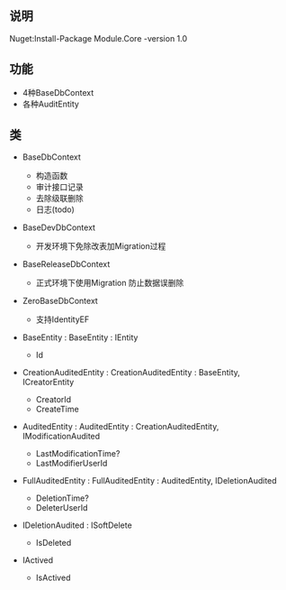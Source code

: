 ﻿## 说明

Nuget:Install-Package Module.Core -version 1.0

## 功能

- 4种BaseDbContext
- 各种AuditEntity

## 类

- BaseDbContext
	- 构造函数
	- 审计接口记录
	- 去除级联删除
	- 日志(todo)

- BaseDevDbContext
	- 开发环境下免除改表加Migration过程

- BaseReleaseDbContext
	- 正式环境下使用Migration 防止数据误删除

- ZeroBaseDbContext
	- 支持IdentityEF

- BaseEntity : BaseEntity<T> : IEntity<T>
	- Id

- CreationAuditedEntity : CreationAuditedEntity<T> : BaseEntity<T>, ICreatorEntity
	- CreatorId
	- CreateTime

- AuditedEntity : AuditedEntity<T> : CreationAuditedEntity<T>, IModificationAudited
	- LastModificationTime?
	- LastModifierUserId

- FullAuditedEntity : FullAuditedEntity<T> : AuditedEntity<T>, IDeletionAudited
	- DeletionTime?
	- DeleterUserId

- IDeletionAudited : ISoftDelete
	- IsDeleted

- IActived
	- IsActived

